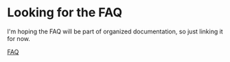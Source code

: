 # Looking for the FAQ

I'm hoping the FAQ will be part of organized documentation, so just
linking it for now.

[FAQ](./FAQ.md)
